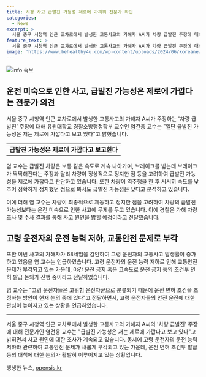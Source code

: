 ```yaml
---
title: 시청 사고 급발진 가능성 제로에 가까워 전문가 확인
categories:
  - News
excerpt: >
  서울 중구 시청역 인근 교차로에서 발생한 교통사고의 가해자 A씨가 차량 급발진 주장에 대해 전문가들은 의견을 제시했다. 유원대학교 경찰소방행정학부 교수는 급발진 가능성은 저럼하다며 운전 미숙 등 다른 가능성을 언급했고, 과학수사연구소에서의 원인 규명이 어렵다는 사례를 예로 들었다. 고령 운전자의 사고 증가와 운전 미숙으로 인한 사고 가능성에도 주목하며, A씨의 진술 조사와 사고 원인 규명을 위한 추가 조치가 이뤄질 예정이다.
feature_text: >
  서울 중구 시청역 인근 교차로에서 발생한 교통사고의 가해자 A씨가 차량 급발진 주장에 대해 전문가들은 의견을 제시했다. 유원대학교 경찰소방행정학부 교수는 급발진 가능성은 저럼하다며 운전 미숙 등 다른 가능성을 언급했고, 과학수사연구소에서의 원인 규명이 어렵다는 사례를 예로 들었다. 고령 운전자의 사고 증가와 운전 미숙으로 인한 사고 가능성에도 주목하며, A씨의 진술 조사와 사고 원인 규명을 위한 추가 조치가 이뤄질 예정이다.
image: 'https://www.behealthy4u.com/wp-content/uploads/2024/06/koreanews.jpg'
---
```


<p><img src="https://www.behealthy4u.com/wp-content/uploads/2024/06/koreanews.jpg" alt="info 속보" /></p>

<h2 data-ke-size="size26">운전 미숙으로 인한 사고, 급발진 가능성은 제로에 가깝다는 전문가 의견</h2>

<p data-ke-size="size16">서울 중구 시청역 인근 교차로에서 발생한 교통사고의 가해자 A씨가 주장하는 '차량 급발진' 주장에 대해 유원대학교 경찰소방행정학부 교수인 염건웅 교수는 "일단 급발진 가능성은 저는 제로에 가깝다고 보고 있다"고 밝혔습니다.</p>

<table style="width: 100%;" data-ke-size="size16">
    <tbody>
        <tr>
            <td style="text-align: center; height: 17px;"><b>급발진 가능성은 제로에 가깝다고 보고한다</b></td>
        </tr>
    </tbody>
</table>

<p data-ke-size="size16">염 교수는 급발진 차량은 보통 같은 속도로 계속 나아가며, 브레이크를 밟는데 브레이크가 딱딱해진다는 주장과 달리 차량이 정상적으로 정지한 점 등을 고려하여 급발진 가능성을 제로에 가깝다고 판단하고 있습니다. 또한 차량이 역주행을 한 후 서서히 속도를 낮추어 정확하게 정지했던 점으로 봐서도 급발진 가능성은 낮다고 분석하고 있습니다.</p>

<p data-ke-size="size16">이에 더해 염 교수는 차량이 최종적으로 제동하고 정지한 점을 고려하여 차량의 급발진 가능성보다는 운전 미숙으로 인한 사고에 무게를 두고 있습니다. 이에 경찰은 가해 차량 조사 및 수사 결과를 통해 사고 원인을 밝힐 예정이라고 전달했습니다.</p>

<h2 data-ke-size="size26">고령 운전자의 운전 능력 저하, 교통안전 문제로 부각</h2>

<p data-ke-size="size16">또한 이번 사고의 가해자가 68세임을 감안하여 고령 운전자의 교통사고 발생률이 증가하고 있음을 염 교수는 언급하였습니다. 고령 운전자의 운전 능력 저하로 인해 교통안전 문제가 부각되고 있는 가운데, 야간 운전 금지 혹은 고속도로 운전 금지 등의 조건부 면허 발급 논의가 진행 중이라고 전달하였습니다.</p>

<p data-ke-size="size16">염 교수는 "고령 운전자들은 고위험 운전자군으로 분류되기 때문에 운전 면허 조건을 조정하는 방안이 현재 논의 중에 있다"고 전달하면서, 고령 운전자들의 안전 운전에 대한 관심이 높아지고 있는 상황을 언급하였습니다.</p>

<hr data-ke-size="size16">

<p data-ke-size="size16">서울 중구 시청역 인근 교차로에서 발생한 교통사고의 가해자 A씨의 '차량 급발진' 주장에 대해 전문가인 염건웅 교수는 "급발진 가능성은 저는 제로에 가깝다고 보고 있다"고 밝히면서 사고 원인에 대한 조사가 계속되고 있습니다. 동시에 고령 운전자의 운전 능력 저하와 관련하여 교통안전 문제가 새롭게 부각되고 있는 가운데, 운전 면허 조건부 발급 등의 대책에 대한 논의가 활발히 이루어지고 있는 상황입니다.</p>
생생한 뉴스, <a href="https://opensis.kr" rel="dofollow">opensis.kr</a>


